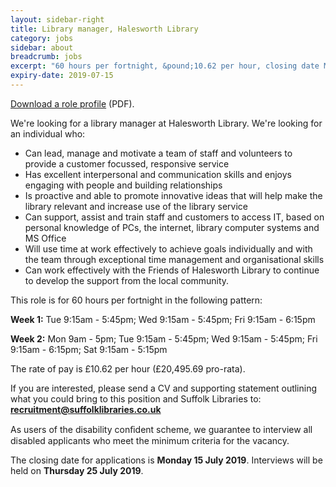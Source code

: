 ```yaml
---
layout: sidebar-right
title: Library manager, Halesworth Library
category: jobs
sidebar: about
breadcrumb: jobs
excerpt: "60 hours per fortnight, &pound;10.62 per hour, closing date Mon 15 July"
expiry-date: 2019-07-15
---
```


[Download a role profile](/assets/pdf/library-manager-jun-2019.pdf) (PDF).

We're looking for a library manager at Halesworth Library. We're looking for an individual who:

- Can lead, manage and motivate a team of staff and volunteers to provide a customer focussed, responsive service
- Has excellent interpersonal and communication skills and enjoys engaging with people and building relationships
- Is proactive and able to promote innovative ideas that will help make the library relevant and increase use of the library service
- Can support, assist and train staff and customers to access IT, based on personal knowledge of PCs, the internet, library computer systems and MS Office
- Will use time at work effectively to achieve goals individually and with the team through exceptional time management and organisational skills
- Can work effectively with the Friends of Halesworth Library to continue to develop the support from the local community.

This role is for 60 hours per fortnight in the following pattern:

**Week 1:** Tue 9:15am - 5:45pm; Wed 9:15am - 5:45pm; Fri 9:15am - 6:15pm

**Week 2:** Mon 9am - 5pm; Tue 9:15am - 5:45pm; Wed 9:15am - 5:45pm; Fri 9:15am - 6:15pm; Sat 9:15am - 5:15pm

The rate of pay is &pound;10.62 per hour (£20,495.69 pro-rata).

If you are interested, please send a CV and supporting statement outlining what you could bring to this position and Suffolk Libraries to: **recruitment@suffolklibraries.co.uk**

As users of the disability conﬁdent scheme, we guarantee to interview all disabled applicants who meet the minimum criteria for the vacancy.

The closing date for applications is **Monday 15 July 2019**. Interviews will be held on **Thursday 25 July 2019**.
